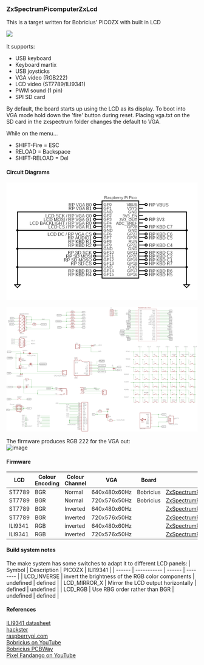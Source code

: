 ### ZxSpectrumPicomputerZxLcd
This is a target written for Bobricius' PICOZX with built in LCD 

<img src="picozxlcd.png" width="400"/>

It supports:
* USB keyboard
* Keyboard martix
* USB joysticks
* VGA video (RGB222)
* LCD video (ST7789/ILI9341)
* PWM sound (1 pin)
* SPI SD card

By default, the board starts up using the LCD as its display.
To boot into VGA mode hold down the 'fire' button during reset.
Placing vga.txt on the SD card in the zxspectrum folder changes the default to VGA.


While on the menu...
* SHIFT-Fire = ESC
* RELOAD = Backspace
* SHIFT-RELOAD = Del

#### Circuit Diagrams
![image](ZxSpectrumPicomputerZxLcd.png)

![image](ZxSpectrumPicomputerZxLcdSchematic.png)

The firmware produces RGB 222 for the VGA out:<br/>
![image](Pico%20VGA%20RGB222.png)

#### Firmware
| LCD | Colour Encoding | Colour Channel | VGA | Board | Firmware |
| - | - | - | - | - | - |
| ST7789 | BGR | Normal | 640x480x60Hz |Bobricius | [ZxSpectrumPicomputerZxLcd_640x480x60Hz.uf2](/uf2/ZxSpectrumPicomputerZxLcd_640x480x60Hz.uf2) |
| ST7789 | BGR | Normal | 720x576x50Hz |Bobricius | [ZxSpectrumPicomputerZxLcd_720x576x50Hz.uf2](/uf2/ZxSpectrumPicomputerZxLcd_720x576x50Hz.uf2) |
| ST7789 | BGR | Inverted | 640x480x60Hz | | [ZxSpectrumPicomputerZxInverseLcd_640x480x60Hz.uf2](/uf2/ZxSpectrumPicomputerZxInverseLcd_640x480x60Hz.uf2) |
| ST7789 | BGR | Inverted | 720x576x50Hz | | [ZxSpectrumPicomputerZxInverseLcd_720x576x50Hz.uf2](/uf2/xSpectrumPicomputerZxInverseLcd_720x576x50Hz.uf2) |
| ILI9341 | RGB | inverted | 640x480x60Hz | | [ZxSpectrumPicomputerZxILI9341Lcd_640x480x60Hz.uf2](/uf2/ZxSpectrumPicomputerZxILI9341Lcd_640x480x60Hz.uf2) |
| ILI9341 | RGB | inverted | 720x576x50Hz | | [ZxSpectrumPicomputerZxILI9341Lcd_720x576x50Hz.uf2](/uf2/ZxSpectrumPicomputerZxILI9341Lcd_720x576x50Hz.uf2) |

#### Build system notes
The make system has some switches to adapt it to different LCD panels:
| Symbol | Description | PICOZX | ILI19341 |
| ------ | ----------- | ------ | -------- |
| LCD_INVERSE | invert the brightness of the RGB color components | undefined | defined |
| LCD_MIRROR_X | Mirror the LCD output horizontally | defined | undefined |
| LCD_RGB | Use RBG order rather than BGR | undefined |  defined |

#### References
[ILI9341 datasheet](https://cdn-shop.adafruit.com/datasheets/ILI9341.pdf)<br/>
[hackster](https://www.hackster.io/news/peter-bobricius-misenko-s-picozx-lcd-is-the-handheld-sinclair-zx-spectrum-the-1980s-never-got-24c00f395b9d)<br/>
[raspberrypi.com](https://www.raspberrypi.com/news/build-your-own-handheld-zx-spectrum-with-raspberry-pi-pico/)<br/>
[Bobricius on YouTube](https://www.youtube.com/watch?v=AbfBHwBqbpY)<br/>
[Bobricius PCBWay](https://www.pcbway.com/project/shareproject/PICO_ZX_LCD_VGA_Spectrum_128k_094be579.html)<br/>
[Pixel Fandango on YouTube](https://www.youtube.com/watch?v=y6s7uneGPm8)<br/>

